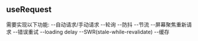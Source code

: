 ## useRequest

需要实现以下功能: --自动请求/手动请求 --轮询 --防抖 --节流 --屏幕聚焦重新请求 --错误重试 --loading delay --SWR(stale-while-revalidate) --缓存
